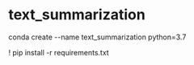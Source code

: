 # text_summarization

conda create --name text_summarization python=3.7

! pip install -r requirements.txt
